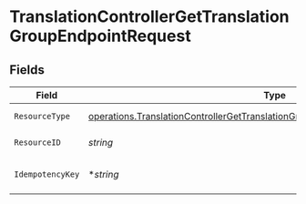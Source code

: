 # TranslationControllerGetTranslationGroupEndpointRequest


## Fields

| Field                                                                                                                                                                                | Type                                                                                                                                                                                 | Required                                                                                                                                                                             | Description                                                                                                                                                                          | Example                                                                                                                                                                              |
| ------------------------------------------------------------------------------------------------------------------------------------------------------------------------------------ | ------------------------------------------------------------------------------------------------------------------------------------------------------------------------------------ | ------------------------------------------------------------------------------------------------------------------------------------------------------------------------------------ | ------------------------------------------------------------------------------------------------------------------------------------------------------------------------------------ | ------------------------------------------------------------------------------------------------------------------------------------------------------------------------------------ |
| `ResourceType`                                                                                                                                                                       | [operations.TranslationControllerGetTranslationGroupEndpointPathParamResourceType](../../models/operations/translationcontrollergettranslationgroupendpointpathparamresourcetype.md) | :heavy_check_mark:                                                                                                                                                                   | Resource type                                                                                                                                                                        | workflow                                                                                                                                                                             |
| `ResourceID`                                                                                                                                                                         | *string*                                                                                                                                                                             | :heavy_check_mark:                                                                                                                                                                   | Resource ID                                                                                                                                                                          | welcome-email                                                                                                                                                                        |
| `IdempotencyKey`                                                                                                                                                                     | **string*                                                                                                                                                                            | :heavy_minus_sign:                                                                                                                                                                   | A header for idempotency purposes                                                                                                                                                    |                                                                                                                                                                                      |